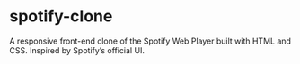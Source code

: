 # spotify-clone
A responsive front-end clone of the Spotify Web Player built with HTML and CSS. Inspired by Spotify’s official UI.
